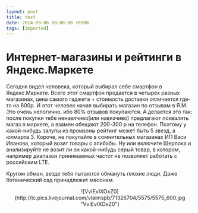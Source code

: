 ```yaml
---
layout: post
title: test
date: 2014-09-06 00:00:00 +0300
tags: [Imported]
---
```

# Интернет-магазины и рейтинги в Яндекс.Маркете

Сегодня видел человека, который выбирал себе смартфон в Яндекс.Маркете. Всего этот смартфон продается в четырех разных магазинах, цена самого гаджета + стоимость доставки отличается где-то на 800р. И этот человек начал выбирать магазин по отзывам в Я.М. Это очень нелогично, ибо 80% отзывов покупаются. А делается это так: после покупки тебе ненавячиво(или навязчиво) предлагают похвалить магаз в маркете, а взамен обещают 200-300 р на телефон. Поэтому у какой-нибудь залупы из промзоны рейтинг может быть 5 звезд, а юлмарта 3\. Короче, не покупайте в сомнительных магазинах ИП Васи Иванова, который возит товары с алибабы. Ну или включите Шерлока и анализируйте не возит ли он какой-нибудь серый товар, в котором, например диапазон принимаемых частот не позволяет работать с российским LTE. 

Кругом обман, везде тебя пытаются обмануть плохие люди. Даже ботанический сад принадлежит масонам. 

<div style="text-align: center;">![VvIEvIXOxZ0](http://ic.pics.livejournal.com/vlaimspb/71326704/5575/5575_600.jpg "VvIEvIXOxZ0")</div>